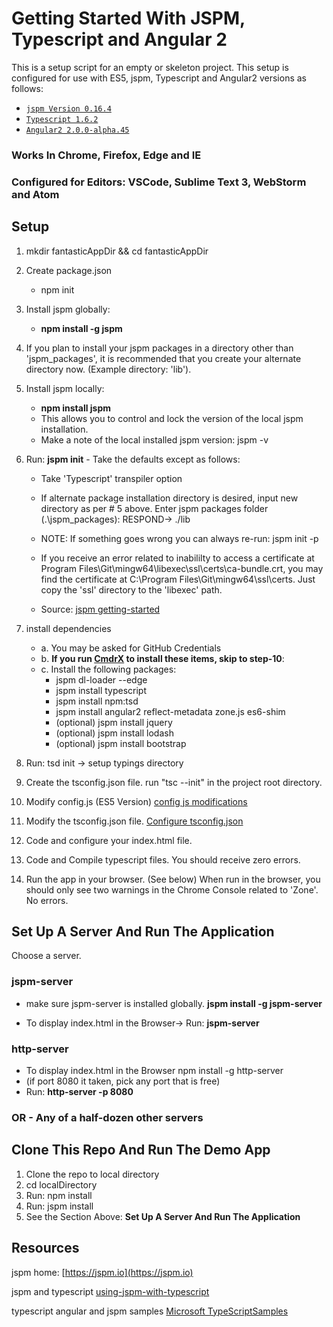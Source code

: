 # Getting Started With JSPM, Typescript and Angular 2
This is a setup script for an empty or skeleton project. This setup
is configured for use with ES5, jspm, Typescript and Angular2 versions
as follows:

 * [`jspm Version 0.16.4`](http://jspm.io/)
 * [`Typescript 1.6.2`](http://www.typescriptlang.org/)
 * [`Angular2 2.0.0-alpha.45`](https://github.com/angular/angular)

### Works In Chrome, Firefox, Edge and IE

### Configured for Editors: VSCode, Sublime Text 3, WebStorm and Atom

## Setup
1. mkdir fantasticAppDir && cd fantasticAppDir

2. Create package.json
    * npm init

3. Install jspm globally:
    * __npm install -g jspm__

4. If you plan to install your jspm packages in a directory other than
    'jspm_packages', it is recommended that you create your alternate directory
    now. (Example directory: 'lib').

5. Install jspm locally:
    * __npm install jspm__
    * This allows you to control and lock the version of
        the local jspm installation.
    * Make a note of the local installed jspm version:  jspm -v

6. Run: __jspm init__  - Take the defaults except as follows:

    * Take 'Typescript' transpiler option

    * If alternate package installation directory is desired, input new directory as per # 5 above.
      Enter jspm packages folder (.\jspm_packages): RESPOND-> ./lib <ENTER>

    * NOTE: If something goes wrong you can always re-run: jspm init -p
    * If you receive an error related to inabililty to access a certificate at
        Program Files\Git\mingw64\libexec\ssl\certs\ca-bundle.crt,
        you may find the certificate at C:\Program Files\Git\mingw64\ssl\certs.
        Just copy the 'ssl' directory to the 'libexec' path.

    * Source: [jspm getting-started](https://github.com/jspm/jspm-cli/blob/master/docs/getting-started.md)


7. install dependencies
    * a. You may be asked for GitHub Credentials
    * b. **If you run [CmdrX](./CmdrXReadMe.md) to install these items, skip to step-10**:
    * c. Install the following packages:
        * jspm dl-loader --edge
        * jspm install typescript
        * jspm install npm:tsd
        * jspm install angular2 reflect-metadata zone.js es6-shim
        * (optional) jspm install jquery
        * (optional) jspm install lodash
        * (optional) jspm install bootstrap

8. Run: tsd init -> setup typings directory

9. Create the tsconfig.json file. run "tsc --init" in the project root directory.

10. Modify config.js (ES5 Version)
    [config js modifications](./configjsReadMe.md)

11. Modify the tsconfig.json file. [Configure tsconfig.json](./tsconfigReadMe.md)

12. Code and configure your index.html file.

13. Code and Compile typescript files. You should receive zero errors.

14. Run the app in your browser. (See below) When run
        in the browser, you should only see two warnings in the Chrome Console
        related to 'Zone'. No errors.


## Set Up A Server And Run The Application
Choose a server.

### jspm-server
 * make sure jspm-server is installed globally.
__jspm install -g jspm-server__

 * To display index.html in the Browser->
Run: __jspm-server__<ENTER>

### http-server
 * To display index.html in the Browser npm install -g http-server
 * (if port 8080 it taken, pick any port that is free)
 * Run: __http-server -p 8080__<ENTER>

### OR - Any of a half-dozen other servers


## Clone This Repo And Run The Demo App
1. Clone the repo to local directory
2. cd localDirectory
3. Run: npm install
4. Run: jspm install
5. See the Section Above: **Set Up A Server And Run The Application**


## Resources

jspm home: [https://jspm.io](https://jspm.io)

jspm and typescript [using-jspm-with-typescript](http://stackoverflow.com/questions/28339100/using-jspm-with-typescript)

typescript angular and jspm samples [Microsoft TypeScriptSamples](https://github.com/Microsoft/TypeScriptSamples)
